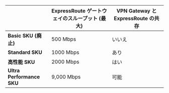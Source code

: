 |  | **ExpressRoute ゲートウェイのスループット (最大)** | **VPN Gateway と ExpressRoute の共存** |
| --- | --- | --- |
| **Basic SKU (廃止)** |500 Mbps |いいえ |
| **Standard SKU** |1000 Mbps |あり |
| **高性能 SKU** |2000 Mbps |はい |
| **Ultra Performance SKU** |9,000 Mbps |可能 |

